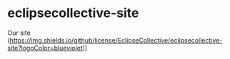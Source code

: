 # eclipsecollective-site
Our site
(https://img.shields.io/github/license/EclipseCollective/eclipsecollective-site?logoColor=blueviolet)]
